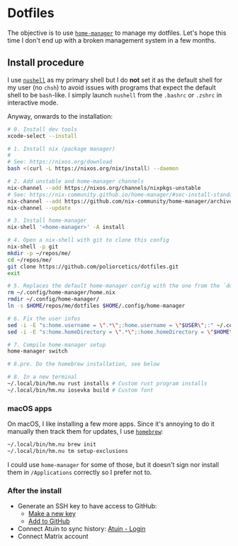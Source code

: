 # Dotfiles

The objective is to use [`home-manager`](https://nix-community.github.io/home-manager/index.xhtml) to manage my dotfiles. Let's hope this time I don't end up with a broken management system in a few months.

## Install procedure

I use [`nushell`](https://www.nushell.sh/) as my primary shell but I do **not** set it as the default shell for my user (no `chsh`) to avoid issues with programs that expect the default shell to be `bash`-like. I simply launch `nushell` from the `.bashrc` or `.zshrc` in interactive mode.

Anyway, onwards to the installation:

```sh
# 0. Install dev tools
xcode-select --install

# 1. Install nix (package manager)
#
# See: https://nixos.org/download
bash <(curl -L https://nixos.org/nix/install) --daemon

# 2. Add unstable and home-manager channels
nix-channel --add https://nixos.org/channels/nixpkgs-unstable
# See: https://nix-community.github.io/home-manager/#sec-install-standalone
nix-channel --add https://github.com/nix-community/home-manager/archive/master.tar.gz home-manager
nix-channel --update

# 3. Install home-manager
nix-shell '<home-manager>' -A install

# 4. Open a nix-shell with git to clone this config
nix-shell -p git
mkdir -p ~/repos/me/
cd ~/repos/me/
git clone https://github.com/poliorcetics/dotfiles.git
exit

# 5. Replaces the default home-manager config with the one from the `dotfiles` repository
rm ~/.config/home-manager/home.nix
rmdir ~/.config/home-manager/
ln -s $HOME/repos/me/dotfiles $HOME/.config/home-manager

# 6. Fix the user infos
sed -i -E "s:home.username = \".*\";:home.username = \"$USER\";:" ~/.config/home-manager
sed -i -E "s:home.homeDirectory = \".*\";:home.homeDirectory = \"$HOME\";:" ~/.config/home-manager

# 7. Compile home-manager setup
home-manager switch

# 8.pre. Do the homebrew installation, see below

# 8. In a new terminal
~/.local/bin/hm.nu rust installs # Custom rust program installs
~/.local/bin/hm.nu iosevka build # Custom font
```

### macOS apps

On macOS, I like installing a few more apps. Since it's annoying to do it manually then track them for updates, I use [`homebrew`](https://brew.sh/):

```sh
~/.local/bin/hm.nu brew init
~/.local/bin/hm.nu tm setup-exclusions
```

I could use `home-manager` for some of those, but it doesn't sign nor install them in `/Applications` correctly so I prefer not to.

### After the install

- Generate an SSH key to have access to GitHub:
  - [Make a new key](https://docs.github.com/en/authentication/connecting-to-github-with-ssh/generating-a-new-ssh-key-and-adding-it-to-the-ssh-agent)
  - [Add to GitHub](https://docs.github.com/en/authentication/connecting-to-github-with-ssh/adding-a-new-ssh-key-to-your-github-account?tool=cli)
- Connect Atuin to sync history: [Atuin - Login](https://docs.atuin.sh/guide/sync/#login)
- Connect Matrix account
